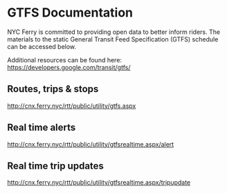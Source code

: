 # GTFS Documentation

NYC Ferry is committed to providing open data to better inform riders. The materials to the static General Transit Feed Specification (GTFS) schedule can be accessed below. 

Additional resources can be found here: https://developers.google.com/transit/gtfs/

## Routes, trips & stops
http://cnx.ferry.nyc/rtt/public/utility/gtfs.aspx

## Real time alerts
http://cnx.ferry.nyc/rtt/public/utility/gtfsrealtime.aspx/alert

## Real time trip updates
http://cnx.ferry.nyc/rtt/public/utility/gtfsrealtime.aspx/tripupdate
